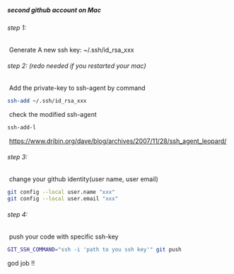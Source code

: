##### second github account on Mac

###### step 1: 

​			Generate A new ssh key: ~/.ssh/id_rsa_xxx

###### step 2:  (redo needed if you restarted your mac)

​			Add the private-key to ssh-agent by command 

```bash
ssh-add ~/.ssh/id_rsa_xxx
```

​			check the modified ssh-agent

```bash
ssh-add-l
```

​			https://www.dribin.org/dave/blog/archives/2007/11/28/ssh_agent_leopard/

###### step 3:

​			change your github identity(user name, user email)

```bash
git config --local user.name "xxx"
git config --local user.email "xxx"
```

###### step 4:

​			push your code with specific ssh-key

```bash
GIT_SSH_COMMAND="ssh -i 'path to you ssh key'" git push
```



god job !!